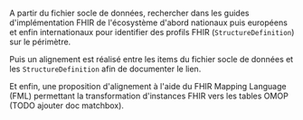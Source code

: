 A partir du fichier socle de données, rechercher dans les guides d'implémentation FHIR de l'écosystème d'abord nationaux puis européens et enfin internationaux pour identifier des profils FHIR (`StructureDefinition`) sur le périmètre.

Puis un alignement est réalisé entre les items du fichier socle de données et les `StructureDefinition` afin de documenter le lien.

Et enfin, une proposition d'alignement à l'aide du FHIR Mapping Language (FML) permettant la transformation d'instances FHIR vers les tables OMOP (TODO ajouter doc matchbox).